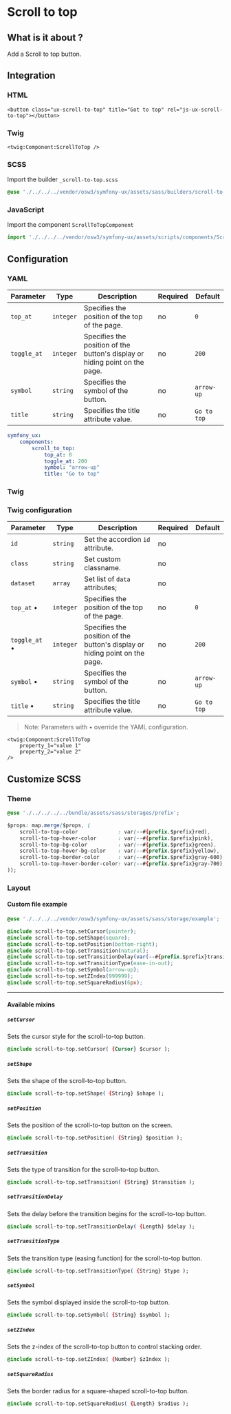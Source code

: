 # Scroll to top



## What is it about ?

Add a Scroll to top button.



## Integration

<!-- tabs:start -->
### **HTML**

```twig
<button class="ux-scroll-to-top" title="Got to top" rel="js-ux-scroll-to-top"></button>
``` 

### **Twig**

```twig
<twig:Component:ScrollToTop />
``` 

### **SCSS**

Import the builder `_scroll-to-top.scss`

```css 
@use './../../../vendor/osw3/symfony-ux/assets/sass/builders/scroll-to-top';
```

### **JavaScript**

Import the component `ScrollToTopComponent`

```js
import './../../../vendor/osw3/symfony-ux/assets/scripts/components/ScrollToTopComponent';
```
<!-- tabs:end -->



## Configuration

<!-- tabs:start -->
### **YAML**

| Parameter | Type | Description | Required | Default |
|-|-|-|-|-|
| `top_at` | `integer` | Specifies the position of the top of the page. | no | `0` |
| `toggle_at` | `integer` | Specifies the position of the button's display or hiding point on the page. | no | `200` |
| `symbol` | `string` | Specifies the symbol of the button. | no | `arrow-up` |
| `title` | `string` | Specifies the title attribute value. | no | `Go to top` |

```yaml
symfony_ux:
    components:
        scroll_to_top: 
            top_at: 0
            toggle_at: 200
            symbol: "arrow-up"
            title: "Go to top"
```

### **Twig**

### Twig configuration

| Parameter | Type | Description | Required | Default |
|-|-|-|-|-|
| `id` | `string` | Set the accordion `id` attribute. | no |  |
| `class` | `string` | Set custom classname. | no |  |
| `dataset` | `array` | Set list of `data` attributes; | no |  |
| `top_at` • | `integer` | Specifies the position of the top of the page. | no | `0` |
| `toggle_at` • | `integer` | Specifies the position of the button's display or hiding point on the page. | no | `200` |
| `symbol` • | `string` | Specifies the symbol of the button. | no | `arrow-up` |
| `title` • | `string` | Specifies the title attribute value. | no | `Go to top` |

> Note: Parameters with • override the YAML configuration.

```twig 
<twig:Component:ScrollToTop 
    property_1="value 1" 
    property_2="value 2"
/>
```
<!-- tabs:end -->




## Customize SCSS

<!-- tabs:start -->

### **Theme**

```css 
@use './../../../../bundle/assets/sass/storages/prefix';

$props: map.merge($props, (
    scroll-to-top-color             : var(--#{prefix.$prefix}red),
    scroll-to-top-hover-color       : var(--#{prefix.$prefix}pink),
    scroll-to-top-bg-color          : var(--#{prefix.$prefix}green),
    scroll-to-top-hover-bg-color    : var(--#{prefix.$prefix}yellow),
    scroll-to-top-border-color      : var(--#{prefix.$prefix}gray-600),
    scroll-to-top-hover-border-color: var(--#{prefix.$prefix}gray-700),
));
```

### **Layout**

#### Custom file example

```css 
@use './../../../vendor/osw3/symfony-ux/assets/sass/storage/example';

@include scroll-to-top.setCursor(pointer);
@include scroll-to-top.setShape(square);
@include scroll-to-top.setPosition(bottom-right);
@include scroll-to-top.setTransition(natural);
@include scroll-to-top.setTransitionDelay(var(--#{prefix.$prefix}transition-normal));
@include scroll-to-top.setTransitionType(ease-in-out);
@include scroll-to-top.setSymbol(arrow-up);
@include scroll-to-top.setZIndex(999999);
@include scroll-to-top.setSquareRadius(6px);
```

<hr>

#### Available mixins

##### `setCursor`

Sets the cursor style for the scroll-to-top button.

```css 
@include scroll-to-top.setCursor( {Cursor} $cursor );
```

##### `setShape`

Sets the shape of the scroll-to-top button.

```css 
@include scroll-to-top.setShape( {String} $shape );
```

##### `setPosition`

Sets the position of the scroll-to-top button on the screen.

```css 
@include scroll-to-top.setPosition( {String} $position );
```

##### `setTransition`

Sets the type of transition for the scroll-to-top button.

```css 
@include scroll-to-top.setTransition( {String} $transition );
```

##### `setTransitionDelay`

Sets the delay before the transition begins for the scroll-to-top button.

```css 
@include scroll-to-top.setTransitionDelay( {Length} $delay );
```

##### `setTransitionType`

Sets the transition type (easing function) for the scroll-to-top button.

```css 
@include scroll-to-top.setTransitionType( {String} $type );
```

##### `setSymbol`

Sets the symbol displayed inside the scroll-to-top button.

```css 
@include scroll-to-top.setSymbol( {String} $symbol );
```

##### `setZIndex`

Sets the z-index of the scroll-to-top button to control stacking order.

```css 
@include scroll-to-top.setZIndex( {Number} $zIndex );
```

##### `setSquareRadius`

Sets the border radius for a square-shaped scroll-to-top button.

```css 
@include scroll-to-top.setSquareRadius( {Length} $radius );
```
<!-- tabs:end -->

